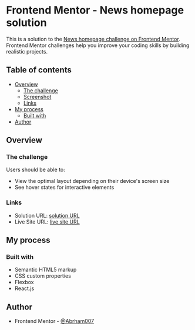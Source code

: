 # Frontend Mentor - News homepage solution

This is a solution to the [News homepage challenge on Frontend Mentor](https://www.frontendmentor.io/challenges/news-homepage-H6SWTa1MFl). Frontend Mentor challenges help you improve your coding skills by building realistic projects.

## Table of contents

- [Overview](#overview)
  - [The challenge](#the-challenge)
  - [Screenshot](#screenshot)
  - [Links](#links)
- [My process](#my-process)
  - [Built with](#built-with)
- [Author](#author)

## Overview

### The challenge

Users should be able to:

- View the optimal layout depending on their device's screen size
- See hover states for interactive elements

### Links

- Solution URL: [solution URL](https://github.com/Abrham007/news-homepage.git)
- Live Site URL: [live site URL](https://abrham007.github.io/news-homepage/)

## My process

### Built with

- Semantic HTML5 markup
- CSS custom properties
- Flexbox
- React.js

## Author

- Frontend Mentor - [@Abrham007](https://www.frontendmentor.io/profile/Abrham007)
